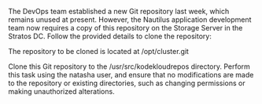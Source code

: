The DevOps team established a new Git repository last week, which remains unused at present. However, the Nautilus application development team now requires a copy of this repository on the Storage Server in the Stratos DC. Follow the provided details to clone the repository:


The repository to be cloned is located at /opt/cluster.git


Clone this Git repository to the /usr/src/kodekloudrepos directory. Perform this task using the natasha user, and ensure that no modifications are made to the repository or existing directories, such as changing permissions or making unauthorized alterations.
